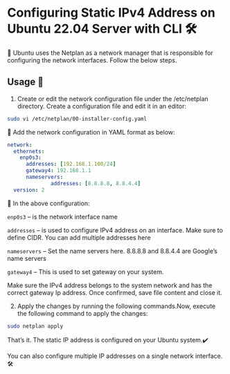 # Configuring Static IPv4 Address on Ubuntu 22.04 Server with CLI 🛠️

📝 Ubuntu uses the Netplan as a network manager that is responsible for configuring the network interfaces. Follow the below steps.

## Usage 📑

1. Create or edit the network configuration file under the /etc/netplan directory. Create a configuration file and edit it in an editor:


```bash
sudo vi /etc/netplan/00-installer-config.yaml
```
  🔸 Add the network configuration in YAML format as below:

```yaml
network:
  ethernets:
    enp0s3:
      addresses: [192.168.1.100/24]
      gateway4: 192.168.1.1
      nameservers:
              addresses: [8.8.8.8, 8.8.4.4]
  version: 2
```
🔸  In the above configuration:

`enp0s3` – is the network interface name

`addresses` – is used to configure IPv4 address on an interface. Make sure to define CIDR. You can add multiple addresses here

`nameservers` – Set the name servers here. 8.8.8.8 and 8.8.4.4 are Google’s name servers

`gateway4` – This is used to set gateway on your system.

Make sure the IPv4 address belongs to the system network and has the correct gateway Ip address. Once confirmed, save file content and close it.

2. Apply the changes by running the following commands.Now, execute the following command to apply the changes:

```bash
sudo netplan apply 
```
That’s it. The static IP address is configured on your Ubuntu system.✔️

You can also configure multiple IP addresses on a single network interface. 🛠️